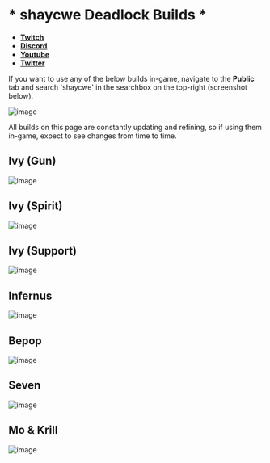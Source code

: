 # * shaycwe Deadlock Builds *

* [**Twitch**](https://twitch.tv/shaycwe)
* [**Discord**](https://discord.gg/9neGGz8pgs)
* [**Youtube**](https://www.youtube.com/@shaycwe)
* [**Twitter**](https://x.com/shaycwe)

If you want to use any of the below builds in-game, navigate to the **Public** tab and search 'shaycwe' in the searchbox on the top-right (screenshot below).

![image](https://github.com/user-attachments/assets/bc3c8258-cff7-45c1-98e7-39587ae25756)

All builds on this page are constantly updating and refining, so if using them in-game, expect to see changes from time to time.

## Ivy (Gun)

![image](https://github.com/user-attachments/assets/e8588b66-31a8-44ee-9144-8016fe7787b7)

## Ivy (Spirit)

![image](https://github.com/user-attachments/assets/1a5b4d00-506d-457d-b86f-de98adc84a41)

## Ivy (Support)

![image](https://github.com/user-attachments/assets/97aec4db-b49f-45ff-9a7e-b5d9d54bacdc)

## Infernus

![image](https://github.com/user-attachments/assets/b4a822a2-5fa2-4074-861f-d84c7d07152a)

## Bepop

![image](https://github.com/user-attachments/assets/39f0ae0d-a8cf-4286-b27a-00dba549f7bb)

## Seven

![image](https://github.com/user-attachments/assets/78b48cb4-cff5-4de2-8d2f-ae601253f80e)

## Mo & Krill

![image](https://github.com/user-attachments/assets/2dc219ce-32e3-4eb2-93e6-b7eeca1a5c54)













